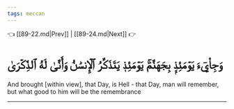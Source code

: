 ```yaml
---
tags: meccan
---
```


👈 [[89-22.md|Prev]] | [[89-24.md|Next]] 👉

# وَجِاْيٓءَ يَوۡمَئِذِۭ بِجَهَنَّمَۚ يَوۡمَئِذٖ يَتَذَكَّرُ ٱلۡإِنسَٰنُ وَأَنَّىٰ لَهُ ٱلذِّكۡرَىٰ

And brought [within view], that Day, is Hell - that Day, man will remember, but what good to him will be the remembrance

---

